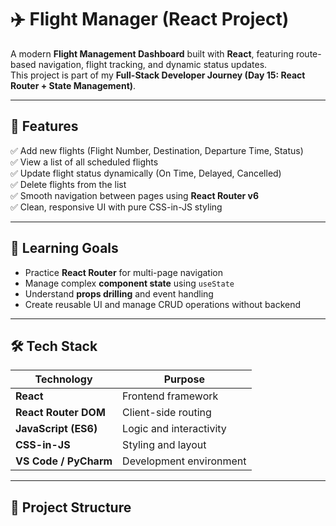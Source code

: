 # ✈️ Flight Manager (React Project)

A modern **Flight Management Dashboard** built with **React**, featuring route-based navigation, flight tracking, and dynamic status updates.  
This project is part of my **Full-Stack Developer Journey (Day 15: React Router + State Management)**.

---

## 🚀 Features

✅ Add new flights (Flight Number, Destination, Departure Time, Status)  
✅ View a list of all scheduled flights  
✅ Update flight status dynamically (On Time, Delayed, Cancelled)  
✅ Delete flights from the list  
✅ Smooth navigation between pages using **React Router v6**  
✅ Clean, responsive UI with pure CSS-in-JS styling  

---

## 🧠 Learning Goals

- Practice **React Router** for multi-page navigation  
- Manage complex **component state** using `useState`  
- Understand **props drilling** and event handling  
- Create reusable UI and manage CRUD operations without backend  

---

## 🛠️ Tech Stack

| Technology | Purpose |
|-------------|----------|
| **React** | Frontend framework |
| **React Router DOM** | Client-side routing |
| **JavaScript (ES6)** | Logic and interactivity |
| **CSS-in-JS** | Styling and layout |
| **VS Code / PyCharm** | Development environment |

---

## 📁 Project Structure

